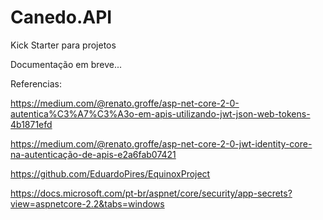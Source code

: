 # Canedo.API
Kick Starter para projetos

Documentação em breve...


Referencias:

https://medium.com/@renato.groffe/asp-net-core-2-0-autentica%C3%A7%C3%A3o-em-apis-utilizando-jwt-json-web-tokens-4b1871efd

https://medium.com/@renato.groffe/asp-net-core-2-0-jwt-identity-core-na-autenticação-de-apis-e2a6fab07421 

https://github.com/EduardoPires/EquinoxProject 

https://docs.microsoft.com/pt-br/aspnet/core/security/app-secrets?view=aspnetcore-2.2&tabs=windows 
